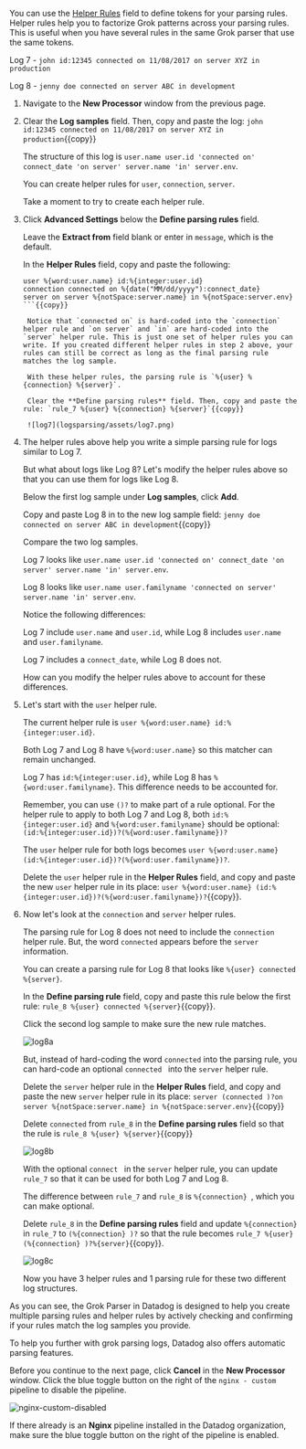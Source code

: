 You can use the <a href="https://docs.datadoghq.com/logs/processing/parsing/?tab=filter#using-helper-rules-to-factorize-multiple-parsing-rules" target="_blank">Helper Rules</a> field to define tokens for your parsing rules. Helper rules help you to factorize Grok patterns across your parsing rules. This is useful when you have several rules in the same Grok parser that use the same tokens.

Log 7 - `john id:12345 connected on 11/08/2017 on server XYZ in production`

Log 8 - `jenny doe connected on server ABC in development`

1. Navigate to the **New Processor** window from the previous page.

2. Clear the **Log samples** field. Then, copy and paste the log: `john id:12345 connected on 11/08/2017 on server XYZ in production`{{copy}} 

    The structure of this log is `user.name user.id 'connected on' connect_date 'on server' server.name 'in' server.env`.

    You can create helper rules for `user`, `connection`, `server`.

    Take a moment to try to create each helper rule. 

3. Click **Advanced Settings** below the **Define parsing rules** field.

    Leave the **Extract from** field blank or enter in `message`, which is the default.

    In the **Helper Rules** field, copy and paste the following: 
  
   ````
   user %{word:user.name} id:%{integer:user.id}
   connection connected on %{date("MM/dd/yyyy"):connect_date}
   server on server %{notSpace:server.name} in %{notSpace:server.env}
   ```{{copy}}

    Notice that `connected on` is hard-coded into the `connection` helper rule and `on server` and `in` are hard-coded into the `server` helper rule. This is just one set of helper rules you can write. If you created different helper rules in step 2 above, your rules can still be correct as long as the final parsing rule matches the log sample.

    With these helper rules, the parsing rule is `%{user} %{connection} %{server}`.

    Clear the **Define parsing rules** field. Then, copy and paste the rule: `rule_7 %{user} %{connection} %{server}`{{copy}}

    ![log7](logsparsing/assets/log7.png)

4. The helper rules above help you write a simple parsing rule for logs similar to Log 7. 

    But what about logs like Log 8? Let's modify the helper rules above so that you can use them for logs like Log 8.

    Below the first log sample under **Log samples**, click **Add**. 

    Copy and paste Log 8 in to the new log sample field: `jenny doe connected on server ABC in development`{{copy}}

    Compare the two log samples. 

    Log 7 looks like `user.name user.id 'connected on' connect_date 'on server' server.name 'in' server.env`.

    Log 8 looks like `user.name user.familyname 'connected on server' server.name 'in' server.env`.

    Notice the following differences:
    
    Log 7 include `user.name` and `user.id`, while Log 8 includes `user.name` and `user.familyname`.
    
    Log 7 includes a `connect_date`, while Log 8 does not.
    
    How can you modify the helper rules above to account for these differences.

5. Let's start with the `user` helper rule. 

    The current helper rule is `user %{word:user.name} id:%{integer:user.id}`.

    Both Log 7 and Log 8 have `%{word:user.name}` so this matcher can remain unchanged.
    
    Log 7 has `id:%{integer:user.id}`, while Log 8 has `%{word:user.familyname}`. This difference needs to be accounted for.

    Remember, you can use `()?` to make part of a rule optional. For the helper rule to apply to both Log 7 and Log 8, both `id:%{integer:user.id}` and `%{word:user.familyname}` should be optional: `(id:%{integer:user.id})?(%{word:user.familyname})?`

    The `user` helper rule for both logs becomes `user %{word:user.name} (id:%{integer:user.id})?(%{word:user.familyname})?`.

    Delete the `user` helper rule in the **Helper Rules** field, and copy and paste the new `user` helper rule in its place: `user %{word:user.name} (id:%{integer:user.id})?(%{word:user.familyname})?`{{copy}}.

7. Now let's look at the `connection` and `server` helper rules.

    The parsing rule for Log 8 does not need to include the `connection` helper rule. But, the word `connected` appears before the `server` information.

    You can create a parsing rule for Log 8 that looks like `%{user} connected %{server}`.

    In the **Define parsing rule** field, copy and paste this rule below the first rule: `rule_8 %{user} connected %{server}`{{copy}}.

    Click the second log sample to make sure the new rule matches.

    ![log8a](logsparsing/assets/log8a.png)
    
    But, instead of hard-coding the word `connected` into the parsing rule, you can hard-code an optional `connected ` into the `server` helper rule.

    Delete the `server` helper rule in the **Helper Rules** field, and copy and paste the new `server` helper rule in its place: `server (connected )?on server %{notSpace:server.name} in %{notSpace:server.env}`{{copy}}

    Delete `connected` from `rule_8` in the **Define parsing rules** field so that the rule is `rule_8 %{user} %{server}`{{copy}}

    ![log8b](logsparsing/assets/log8b.png)

    With the optional `connect ` in the `server` helper rule, you can update `rule_7` so that it can be used for both Log 7 and Log 8. 

    The difference between `rule_7`  and `rule_8` is `%{connection} `, which you can make optional.

    Delete `rule_8` in the **Define parsing rules** field and update `%{connection} ` in `rule_7` to  `(%{connection} )?` so that the rule becomes `rule_7 %{user} (%{connection} )?%{server}`{{copy}}.

    ![log8c](logsparsing/assets/log8c.png)

    Now you have 3 helper rules and 1 parsing rule for these two different log structures.

As you can see, the Grok Parser in Datadog is designed to help you create multiple parsing rules and helper rules by actively checking and confirming if your rules match the log samples you provide.

To help you further with grok parsing logs, Datadog also offers automatic parsing features.

Before you continue to the next page, click **Cancel** in the **New Processor** window. Click the blue toggle button on the right of the `nginx - custom` pipeline to disable the pipeline.

![nginx-custom-disabled](logsparsing/assets/nginx-custom-disabled.png)

If there already is an **Nginx** pipeline installed in the Datadog organization, make sure the blue toggle button on the right of the pipeline is enabled.